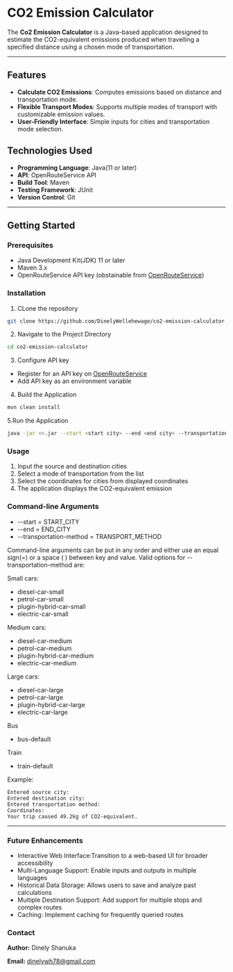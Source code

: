 # CO2 Emission Calculator

The **Co2 Emission Calculator** is a Java-based application designed to estimate the CO2-equivalent emissions produced when travelling a specified distance using a chosen mode of transportation.

---

## Features

- **Calculate CO2 Emissions**: Computes emissions based on distance and transportation mode.
- **Flexible Transport Modes**: Supports multiple modes of transport with customizable emission values.
- **User-Friendly Interface**: Simple inputs for cities and transportation mode selection.

## Technologies Used

- **Programming Language**: Java(11 or later)
- **API**: OpenRouteService API
- **Build Tool**: Maven
- **Testing Framework**: JUnit
- **Version Control**: Git

---

## Getting Started

### Prerequisites

- Java Development Kit(JDK) 11 or later
- Maven 3.x
- OpenRouteService API key (obstainable from [OpenRouteService](https://openrouteservice.org/))

### Installation

1. CLone the repository
```bash
git clone https://github.com/DinelyWellehewage/co2-emission-calculator.git
```
2. Navigate to the Project Directory
```bash
cd co2-emission-calculator
```
3. Configure API key

- Register for an API key on [OpenRouteService](https://openrouteservice.org/)
- Add API key as an environment variable
4. Build the Application
```bash
mvn clean install
```
5.Run the Application
```bash
java -jar <>.jar --start <start city> --end <end city> --transportation-method <transportation method>
```
### Usage
1. Input the source and destination cities
2. Select a mode of transportation from the list
3. Select the coordinates for cities from displayed coordinates
4. The application displays the CO2-equivalent emission

### Command-line Arguments
- --start = START_CITY
- --end = END_CITY
- --transportation-method = TRANSPORT_METHOD

Command-line arguments can be put in any order and either use an equal sign(=) or a space ( ) between key and value.
Valid options for --transportation-method are:

Small cars:
- diesel-car-small
- petrol-car-small
- plugin-hybrid-car-small
- electric-car-small

Medium cars:
- diesel-car-medium
- petrol-car-medium
- plugin-hybrid-car-medium
- electric-car-medium

Large cars:
- diesel-car-large
- petrol-car-large
- plugin-hybrid-car-large
- electric-car-large

Bus
- bus-default

Train
- train-default


Example:

```text
Entered source city:
Entered destination city:
Entered transportation method:
Coordinates:
Your trip caused 49.2kg of CO2-equivalent.
```
---
### Future Enhancements
- Interactive Web Interface:Transition to a web-based UI for broader accessibility
- Multi-Language Support: Enable inputs and outputs in multiple languages
- Historical Data Storage: Allows users to save and analyze past calculations
- Multiple Destination Support: Add support for multiple stops and complex routes
- Caching: Implement caching for frequently queried routes

### Contact

**Author:** Dinely Shanuka

**Email:** [dinelywh78@gmail.com](dinelywh78@gmail.com)